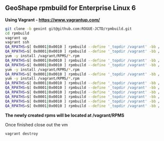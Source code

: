 GeoShape rpmbuild for Enterprise Linux 6
----------------------

__Using Vagrant - https://www.vagrantup.com/__

```bash
git clone -b geoint git@github.com:ROGUE-JCTD/rpmbuild.git
cd rpmbuild
vagrant up
vagrant ssh
QA_RPATHS=$[ 0x0001|0x0010 ] rpmbuild --define '_topdir /vagrant' -bb /vagrant/SPECS/proj.spec
QA_RPATHS=$[ 0x0001|0x0010 ] rpmbuild --define '_topdir /vagrant' -bb /vagrant/SPECS/lcms2.spec
yum -y install /vagrant/RPMS/*.rpm
QA_RPATHS=$[ 0x0001|0x0010 ] rpmbuild --define '_topdir /vagrant' -bb /vagrant/SPECS/openjpeg2.spec
QA_RPATHS=$[ 0x0001|0x0010 ] rpmbuild --define '_topdir /vagrant' -bb /vagrant/SPECS/libkml.spec
yum -y install /vagrant/RPMS/*.rpm
QA_RPATHS=$[ 0x0001|0x0010 ] rpmbuild --define '_topdir /vagrant' -bb /vagrant/SPECS/gdal.spec
yum -y install /vagrant/RPMS/*.rpm
QA_RPATHS=$[ 0x0001|0x0010 ] rpmbuild --define '_topdir /vagrant' -bb /vagrant/SPECS/postgis.spec
QA_RPATHS=$[ 0x0001|0x0010 ] rpmbuild --define '_topdir /vagrant' -bb /vagrant/SPECS/tomcat.spec
QA_RPATHS=$[ 0x0001|0x0010 ] rpmbuild --define '_topdir /vagrant' -bb /vagrant/SPECS/geoshape.spec
QA_RPATHS=$[ 0x0001|0x0010 ] rpmbuild --define '_topdir /vagrant' -bb /vagrant/SPECS/geoshape-geoserver.spec
QA_RPATHS=$[ 0x0001|0x0010 ] rpmbuild --define '_topdir /vagrant' -bb /vagrant/SPECS/erlang.spec
QA_RPATHS=$[ 0x0001|0x0010 ] rpmbuild --define '_topdir /vagrant' -bb /vagrant/SPECS/mod_xsendfile.spec
```

__The newly created rpms will be located at /vagrant/RPMS__

Once finished close out the vm

```bash
vagrant destroy
```
